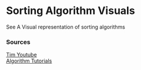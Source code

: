 # Sorting Algorithm Visuals

<p> See A Visual representation of sorting algorithms </p>

### Sources 
[Tim Youtube](https://www.youtube.com/watch?v=twRidO-_vqQ) <br>
[Algorithm Tutorials](https://www.udemy.com/course/data-structures-algorithms-python/)